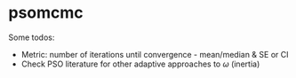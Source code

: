 # psomcmc

Some todos:

* Metric: number of iterations until convergence - mean/median & SE or CI
* Check PSO literature for other adaptive approaches to $\omega$ (inertia)